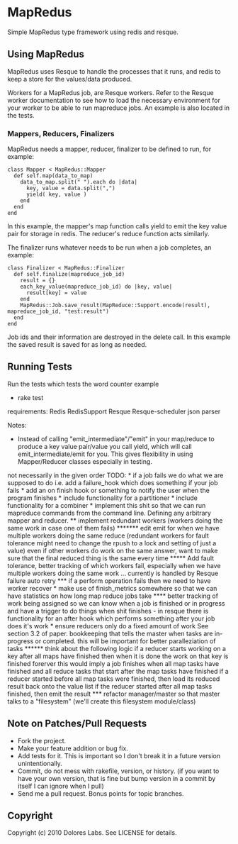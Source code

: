 MapRedus
=========

Simple MapRedus type framework using redis and resque.

Using MapRedus
---------------

MapRedus uses Resque to handle the processes that it runs,
and redis to keep a store for the values/data produced.

Workers for a MapRedus job, are Resque workers.  Refer to the
Resque worker documentation to see how to load the necessary
environment for your worker to be able to run mapreduce jobs.
An example is also located in the tests.

### Mappers, Reducers, Finalizers
MapRedus needs a mapper, reducer, finalizer to be defined to run, for example:

    class Mapper < MapRedus::Mapper
      def self.map(data_to_map)
        data_to_map.split(" ").each do |data|
          key, value = data.split(",")
          yield( key, value )
        end
      end
    end

In this example, the mapper's map function calls yield to emit the key value pair
for storage in redis.  The reducer's reduce function acts similarly.

The finalizer runs whatever needs to be run when a job completes, an example:

    class Finalizer < MapRedus::Finalizer
      def self.finalize(mapreduce_job_id)
        result = {}
        each_key_value(mapreduce_job_id) do |key, value|
          result[key] = value
        end
        MapRedus::Job.save_result(MapReduce::Support.encode(result), mapreduce_job_id, "test:result")
      end
    end

Job ids and their information are destroyed in the delete call.  In this example
the saved result is saved for as long as needed.

Running Tests
-------------
Run the tests which tests the word counter example
* rake test

requirements:
  Redis
  RedisSupport
  Resque
  Resque-scheduler
  json parser

Notes:
  - Instead of calling "emit_intermediate"/"emit" in your map/reduce to
    produce a key value pair/value you call yield, which will call
    emit_intermediate/emit for you.  This gives flexibility in using
    Mapper/Reducer classes especially in testing.

not necessarily in the given order
TODO: * if a job fails we do what we are supposed to do
        i.e. add a failure_hook which does something if your job fails
      * add an on finish hook or something to notify the user when the program
        finishes
      * include functionality for a partitioner
      * include functionality for a combiner 
      * implement this shit so that we can run mapreduce commands from
        the command line.  Defining any arbitrary mapper and reducer.
     ** implement redundant workers (workers doing the same work in case one of them fails)
******* edit emit for when we have multiple workers doing the same reduce
        (redundant workers for fault tolerance might need to change
        the rpush to a lock and setting of just a value)
        even if other workers do work on the same answer, want to make sure
        that the final reduced thing is the same every time
  ***** Add fault tolerance, better tracking of which workers fail, especially
        when we have multiple workers doing the same work
        ... currently is handled by Resque failure auto retry
    *** if a perform operation fails then we need to have worker recover
      * make use of finish_metrics somewhere so that we can have statistics on how
        long map reduce jobs take
   **** better tracking of work being assigned so we can know when a job is finished
        or in progress and have a trigger to do things when shit finishes
        - in resque there is functionality for an after hook
          which performs something after your job does it's work
      * ensure reducers only do a fixed amount of work
        See section 3.2 of paper. bookkeeping
        that tells the master when tasks are in-progress or completed.
        this will be important for better paralleziation of tasks
 ****** think about the following logic
        if a reducer starts working on a key after all maps have finished
          then when it is done the work on that key is finished forerver
        this would imply a job finishes when all map tasks have finished
          and all reduce tasks that start after the map tasks have finished
        if a reducer started before all map tasks were finished, then
          load its reduced result back onto the value list
        if the reducer started after all map tasks finished, then emit
          the result
    *** refactor manager/master so that master talks to a "filesystem" (we'll create this filesystem module/class)

Note on Patches/Pull Requests
-----------------------------
 
* Fork the project.
* Make your feature addition or bug fix.
* Add tests for it. This is important so I don't break it in a
  future version unintentionally.
* Commit, do not mess with rakefile, version, or history.
	(if you want to have your own version, that is fine but bump version in a commit by itself I can ignore when I pull)
* Send me a pull request. Bonus points for topic branches.
    
## Copyright
Copyright (c) 2010 Dolores Labs. See LICENSE for details.
